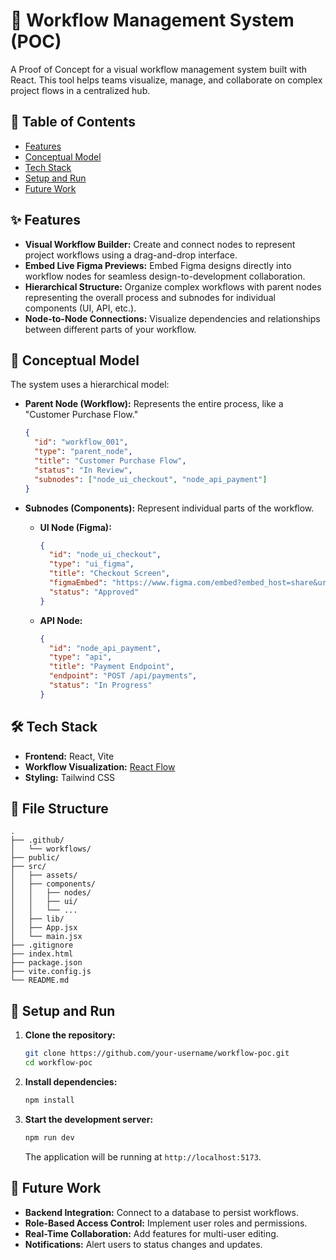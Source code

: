 # 🧭 Workflow Management System (POC)

A Proof of Concept for a visual workflow management system built with React. This tool helps teams visualize, manage, and collaborate on complex project flows in a centralized hub.

## 📜 Table of Contents

- [Features](#-features)
- [Conceptual Model](#-conceptual-model)
- [Tech Stack](#-tech-stack)
- [Setup and Run](#-setup-and-run)
- [Future Work](#-future-work)

## ✨ Features

*   **Visual Workflow Builder:** Create and connect nodes to represent project workflows using a drag-and-drop interface.
*   **Embed Live Figma Previews:** Embed Figma designs directly into workflow nodes for seamless design-to-development collaboration.
*   **Hierarchical Structure:** Organize complex workflows with parent nodes representing the overall process and subnodes for individual components (UI, API, etc.).
*   **Node-to-Node Connections:** Visualize dependencies and relationships between different parts of your workflow.

## 🧠 Conceptual Model

The system uses a hierarchical model:

*   **Parent Node (Workflow):** Represents the entire process, like a "Customer Purchase Flow."
    ```json
    {
      "id": "workflow_001",
      "type": "parent_node",
      "title": "Customer Purchase Flow",
      "status": "In Review",
      "subnodes": ["node_ui_checkout", "node_api_payment"]
    }
    ```
*   **Subnodes (Components):** Represent individual parts of the workflow.

    *   **UI Node (Figma):**
        ```json
        {
          "id": "node_ui_checkout",
          "type": "ui_figma",
          "title": "Checkout Screen",
          "figmaEmbed": "https://www.figma.com/embed?embed_host=share&url=...",
          "status": "Approved"
        }
        ```
    *   **API Node:**
        ```json
        {
          "id": "node_api_payment",
          "type": "api",
          "title": "Payment Endpoint",
          "endpoint": "POST /api/payments",
          "status": "In Progress"
        }
        ```

## 🛠️ Tech Stack

*   **Frontend:** React, Vite
*   **Workflow Visualization:** [React Flow](https://reactflow.dev/)
*   **Styling:** Tailwind CSS

## 📂 File Structure

```
.
├── .github/
│   └── workflows/
├── public/
├── src/
│   ├── assets/
│   ├── components/
│   │   ├── nodes/
│   │   ├── ui/
│   │   └── ...
│   ├── lib/
│   ├── App.jsx
│   └── main.jsx
├── .gitignore
├── index.html
├── package.json
├── vite.config.js
└── README.md
```

## 🚀 Setup and Run

1.  **Clone the repository:**
    ```bash
    git clone https://github.com/your-username/workflow-poc.git
    cd workflow-poc
    ```
2.  **Install dependencies:**
    ```bash
    npm install
    ```
3.  **Start the development server:**
    ```bash
    npm run dev
    ```
    The application will be running at `http://localhost:5173`.

## 🔮 Future Work

*   **Backend Integration:** Connect to a database to persist workflows.
*   **Role-Based Access Control:** Implement user roles and permissions.
*   **Real-Time Collaboration:** Add features for multi-user editing.
*   **Notifications:** Alert users to status changes and updates.